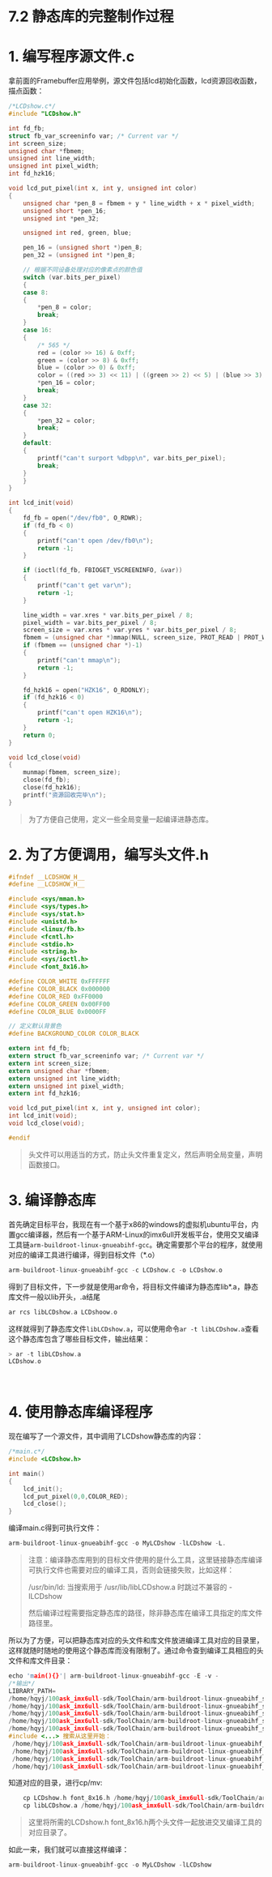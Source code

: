 # 7.2 静态库的完整制作过程

# 1. 编写程序源文件.c

拿前面的Framebuffer应用举例，源文件包括lcd初始化函数，lcd资源回收函数，描点函数：

```c
/*LCDshow.c*/
#include "LCDshow.h"

int fd_fb;
struct fb_var_screeninfo var; /* Current var */
int screen_size;
unsigned char *fbmem;
unsigned int line_width;
unsigned int pixel_width;
int fd_hzk16;

void lcd_put_pixel(int x, int y, unsigned int color)
{
	unsigned char *pen_8 = fbmem + y * line_width + x * pixel_width;
	unsigned short *pen_16;
	unsigned int *pen_32;

	unsigned int red, green, blue;

	pen_16 = (unsigned short *)pen_8;
	pen_32 = (unsigned int *)pen_8;

	// 根据不同设备处理对应的像素点的颜色值
	switch (var.bits_per_pixel)
	{
	case 8:
	{
		*pen_8 = color;
		break;
	}
	case 16:
	{
		/* 565 */
		red = (color >> 16) & 0xff;
		green = (color >> 8) & 0xff;
		blue = (color >> 0) & 0xff;
		color = ((red >> 3) << 11) | ((green >> 2) << 5) | (blue >> 3);
		*pen_16 = color;
		break;
	}
	case 32:
	{
		*pen_32 = color;
		break;
	}
	default:
	{
		printf("can't surport %dbpp\n", var.bits_per_pixel);
		break;
	}
	}
}

int lcd_init(void)
{
	fd_fb = open("/dev/fb0", O_RDWR);
	if (fd_fb < 0)
	{
		printf("can't open /dev/fb0\n");
		return -1;
	}

	if (ioctl(fd_fb, FBIOGET_VSCREENINFO, &var))
	{
		printf("can't get var\n");
		return -1;
	}

	line_width = var.xres * var.bits_per_pixel / 8;
	pixel_width = var.bits_per_pixel / 8;
	screen_size = var.xres * var.yres * var.bits_per_pixel / 8;
	fbmem = (unsigned char *)mmap(NULL, screen_size, PROT_READ | PROT_WRITE, MAP_SHARED, fd_fb, 0);
	if (fbmem == (unsigned char *)-1)
	{
		printf("can't mmap\n");
		return -1;
	}

	fd_hzk16 = open("HZK16", O_RDONLY);
	if (fd_hzk16 < 0)
	{
		printf("can't open HZK16\n");
		return -1;
	}
	return 0;
}

void lcd_close(void)
{
	munmap(fbmem, screen_size);
	close(fd_fb);
	close(fd_hzk16);
	printf("资源回收完毕\n");
}
```

> 为了方便自己使用，定义一些全局变量一起编译进静态库。

# 2. 为了方便调用，编写头文件.h

```c
#ifndef __LCDSHOW_H__
#define __LCDSHOW_H__

#include <sys/mman.h>
#include <sys/types.h>
#include <sys/stat.h>
#include <unistd.h>
#include <linux/fb.h>
#include <fcntl.h>
#include <stdio.h>
#include <string.h>
#include <sys/ioctl.h>
#include <font_8x16.h>

#define COLOR_WHITE 0xFFFFFF
#define COLOR_BLACK 0x000000
#define COLOR_RED 0xFF0000
#define COLOR_GREEN 0x00FF00
#define COLOR_BLUE 0x0000FF

// 定义默认背景色
#define BACKGROUND_COLOR COLOR_BLACK

extern int fd_fb;
extern struct fb_var_screeninfo var; /* Current var */
extern int screen_size;
extern unsigned char *fbmem;
extern unsigned int line_width;
extern unsigned int pixel_width;
extern int fd_hzk16;

void lcd_put_pixel(int x, int y, unsigned int color);
int lcd_init(void);
void lcd_close(void);

#endif
```

> 头文件可以用适当的方式，防止头文件重复定义，然后声明全局变量，声明函数接口。

# 3. 编译静态库

首先确定目标平台，我现在有一个基于x86的windows的虚拟机ubuntu平台，内置gcc编译器，然后有一个基于ARM-Linux的imx6ull开发板平台，使用交叉编译工具链`arm-buildroot-linux-gnueabihf-gcc`​。确定需要那个平台的程序，就使用对应的编译工具进行编译，得到目标文件（*.o）

```c
arm-buildroot-linux-gnueabihf-gcc -c LCDshow.c -o LCDshow.o
```

得到了目标文件，下一步就是使用ar命令，将目标文件编译为静态库lib*.a，静态库文件一般以lib开头，.a结尾

```c
ar rcs libLCDshow.a LCDshoow.o
```

这样就得到了静态库文件`libLCDshow.a`​，可以使用命令`ar -t libLCDshow.a`​查看这个静态库包含了哪些目标文件，输出结果：

```c
> ar -t libLCDshow.a
LCDshow.o
```

‍

# 4. 使用静态库编译程序

现在编写了一个源文件，其中调用了LCDshow静态库的内容：

```c
/*main.c*/
#include <LCDshow.h>

int main()
{
    lcd_init();
	lcd_put_pixel(0,0,COLOR_RED);
	lcd_close();
}
```

编译main.c得到可执行文件：

```c
arm-buildroot-linux-gnueabihf-gcc -o MyLCDshow -lLCDshow -L.
```

> 注意：编译静态库用到的目标文件使用的是什么工具，这里链接静态库编译可执行文件也需要对应的编译工具，否则会链接失败，比如这样：
>
> /usr/bin/ld: 当搜索用于 /usr/lib/libLCDshow.a 时跳过不兼容的 -lLCDshow
>
> 然后编译过程需要指定静态库的路径，除非静态库在编译工具指定的库文件路径里。

所以为了方便，可以把静态库对应的头文件和库文件放进编译工具对应的目录里，这样就随时随地的使用这个静态库而没有限制了。通过命令查到编译工具相应的头文件和库文件目录：

```c
echo 'main(){}'| arm-buildroot-linux-gnueabihf-gcc -E -v -
/*输出*/
LIBRARY_PATH=
/home/hqyj/100ask_imx6ull-sdk/ToolChain/arm-buildroot-linux-gnueabihf_sdk-buildroot/bin/../lib/gcc/arm-buildroot-linux-gnueabihf/7.5.0/:
/home/hqyj/100ask_imx6ull-sdk/ToolChain/arm-buildroot-linux-gnueabihf_sdk-buildroot/bin/../lib/gcc/:
/home/hqyj/100ask_imx6ull-sdk/ToolChain/arm-buildroot-linux-gnueabihf_sdk-buildroot/bin/../lib/gcc/arm-buildroot-linux-gnueabihf/7.5.0/../../../../arm-buildroot-linux-gnueabihf/lib/:
/home/hqyj/100ask_imx6ull-sdk/ToolChain/arm-buildroot-linux-gnueabihf_sdk-buildroot/arm-buildroot-linux-gnueabihf/sysroot/lib/:
/home/hqyj/100ask_imx6ull-sdk/ToolChain/arm-buildroot-linux-gnueabihf_sdk-buildroot/arm-buildroot-linux-gnueabihf/sysroot/usr/lib/
#include <...> 搜索从这里开始：
 /home/hqyj/100ask_imx6ull-sdk/ToolChain/arm-buildroot-linux-gnueabihf_sdk-buildroot/bin/../lib/gcc/arm-buildroot-linux-gnueabihf/7.5.0/include
 /home/hqyj/100ask_imx6ull-sdk/ToolChain/arm-buildroot-linux-gnueabihf_sdk-buildroot/bin/../lib/gcc/arm-buildroot-linux-gnueabihf/7.5.0/include-fixed
 /home/hqyj/100ask_imx6ull-sdk/ToolChain/arm-buildroot-linux-gnueabihf_sdk-buildroot/bin/../lib/gcc/arm-buildroot-linux-gnueabihf/7.5.0/../../../../arm-buildroot-linux-gnueabihf/include
 /home/hqyj/100ask_imx6ull-sdk/ToolChain/arm-buildroot-linux-gnueabihf_sdk-buildroot/arm-buildroot-linux-gnueabihf/sysroot/usr/include
```

知道对应的目录，进行cp/mv:

```c
	cp LCDshow.h font_8x16.h /home/hqyj/100ask_imx6ull-sdk/ToolChain/arm-buildroot-linux-gnueabihf_sdk-buildroot/arm-buildroot-linux-gnueabihf/sysroot/usr/include
	cp libLCDshow.a /home/hqyj/100ask_imx6ull-sdk/ToolChain/arm-buildroot-linux-gnueabihf_sdk-buildroot/arm-buildroot-linux-gnueabihf/sysroot/usr/lib/
```

> 这里将所需的LCDshow.h font_8x16.h两个头文件一起放进交叉编译工具的对应目录了。

如此一来，我们就可以直接这样编译：

```c
arm-buildroot-linux-gnueabihf-gcc -o MyLCDshow -lLCDshow
```

‍
